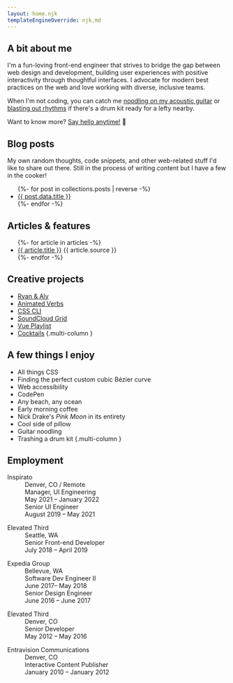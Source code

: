 ```yaml
---
layout: home.njk
templateEngineOverride: njk,md
---
```


## A bit about me

I'm a fun-loving front-end engineer that strives to bridge the gap between web design and develop&shy;ment, building user experiences with positive interactivity through thoughtful interfaces. I advocate for modern best practices on the web and love working with diverse, inclusive teams.

When I'm not coding, you can catch me [noodling on my acoustic guitar](https://twitter.com/hexagoncircle/status/1413526995376295941?s=20") or [blasting out rhythms](https://twitter.com/hexagoncircle/status/1285798846568767496?s=20) if there's a drum kit ready for a lefty nearby.

Want to know more? <a class="hello-link" href="{% mailToPath %}" target="_blank" rel="noopener">Say hello anytime!</a> <span class="himoji">👋</span>

## Blog posts

My own random thoughts, code snippets, and other web-related stuff I'd like to share out there. Still in the process of writing content but I have a few in the cooker!

<ul>
  {%- for post in collections.posts | reverse  -%}
    <li><a href="{{ post.url }}">{{ post.data.title }}</a></li>
  {%- endfor -%}
</ul>

## Articles & features

<ul>
  {%- for article in articles -%}
    <li>
      <a href="{{ article.url }}" target="_blank" rel="noopener">{{ article.title }}</a>
      <span class="source">{{ article.source }}</span>
    </li>
  {%- endfor -%}
</ul>

## Creative projects

- [Ryan & Aly](https://ryanandaly.com/)
- [Animated Verbs](https://animatedverbs.com/)
- [CSS CLI](https://stylestage.dev/styles/css-cli/)
- [SoundCloud Grid](https://hexagoncircle.github.io/soundcloud-grid/)
- [Vue Playlist](https://hexagoncircle.github.io/vue-playlist/)
- [Cocktails](https://hexagoncircle.github.io/cocktails/)
  {.multi-column }

## A few things I enjoy

- All things CSS
- Finding the perfect custom cubic Bézier curve
- Web accessibility
- CodePen
- Any beach, any ocean
- Early morning coffee
- Nick Drake's <em>Pink Moon</em> in its entirety
- Cool side of pillow
- Guitar noodling
- Trashing a drum kit
  {.multi-column }

## Employment

<div class="employment-list">
  <dl>
    <div>
      <dt>Inspirato</dt>
      <dd class="employment-location">Denver, CO / Remote</dd>
    </div>
    <div>
      <dd class="employment-role">Manager, UI Engineering</dd>
      <dd class="employment-info">May 2021 – January 2022</dd>
      <dd class="employment-role">Senior UI Engineer</dd>
      <dd class="employment-info">August 2019 – May 2021</dd>
    </div>
  </dl>
  <dl>
    <div>
      <dt>Elevated Third</dt>
      <dd class="employment-location">Seattle, WA</dd>
    </div>
    <div>
      <dd class="employment-role">Senior Front-end Developer</dd>
      <dd class="employment-info">July 2018 – April 2019</dd>
    </div>
  </dl>
  <dl>
    <div>
      <dt>Expedia Group</dt>
      <dd class="employment-location">Bellevue, WA</dd>
    </div>
    <div>
      <dd class="employment-role">Software Dev Engineer II</dd>
      <dd class="employment-info">June 2017– May 2018</dd>
      <dd class="employment-role">Senior Design Engineer</dd>
      <dd class="employment-info">June 2016 – June 2017</dd>
    </div>
  </dl>
  <dl>
    <div>
      <dt>Elevated Third</dt>
      <dd class="employment-location">Denver, CO</dd>
    </div>
    <div>
      <dd class="employment-role">Senior Developer</dd>
      <dd class="employment-info">May 2012 – May 2016</dd>
    </div>
  </dl>
  <dl>
    <div>
      <dt>Entravision Communications</dt>
      <dd class="employment-location">Denver, CO</dd>
    </div>
    <div>
      <dd class="employment-role">Interactive Content Publisher</dd>
      <dd class="employment-info">January 2010 – January 2012</dd>
    </div>
  </dl>
</div>
